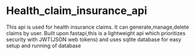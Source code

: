 # Health_claim_insurance_api
This api is used for health insurance claims. It can generate,manage,delete claims by user. Built upon fastapi,this is a lightweight api which prioritizes security with JWT(JSON web tokens) and uses sqlite database for easy setup and running of database
